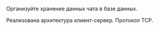Организуйте хранение данных чата в базе данных.

Реализована архитектура клиент-сервер. Протокол TCP.
